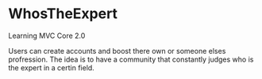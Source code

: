 # WhosTheExpert
Learning MVC Core 2.0

Users can create accounts and boost there own or someone elses profression.  The idea is to have a community that constantly judges who is the expert in a certin field.
